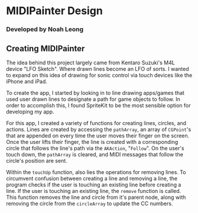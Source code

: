 # MIDIPainter Design
### Developed by Noah Leong

## Creating MIDIPainter

The idea behind this project largely came from Kentaro Suzuki's M4L device "LFO Sketch". Where drawn lines become an LFO of sorts. I wanted to expand on this idea of drawing for sonic control via touch devices like the iPhone and iPad. 

To create the app, I started by looking in to line drawing apps/games that used user drawn lines to designate a path for game objects to follow. In order to accomplish this, I found SpriteKit to be the most sensible option for developing my app.

For this app, I created a variety of functions for creating lines, circles, and actions. Lines are created by accessing the `pathArray`, an array of `CGPoint`'s that are appended on every time the user moves their finger on the screen. Once the user lifts their finger, the line is created with a corresponding circle that follows the line's path via the `AKAction`, "`Follow`". On the user's touch down, the `pathArray` is cleared, and MIDI messages that follow the circle's position are sent. 

Within the `touchUp` function, also lies the operations for removing lines. To circumvent confusion between creating a line and removing a line, the program checks if the user is touching an existing line before creating a line. If the user is touching an existing line, the `remove` function is called. This function removes the line and circle from it's parent node, along with removing the circle from the `circleArray` to update the CC numbers.
